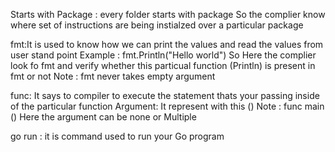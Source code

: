 Starts with Package : every folder starts with package So the complier know where set of instructions are being instialzed over a particular package 

fmt:It is used to know how we can print the values and read the values from  user stand point 
Example : fmt.Println("Hello world") So Here the complier look fo fmt and verify whether this particual function (Println) is present in fmt or not 
Note : fmt never takes empty argument 

func: It says to compiler to execute the statement thats your passing inside of the particular function 
Argument: It represent with this () 
Note : func main () Here the argument can be none or Multiple

go run : it is command used to run your Go program 
